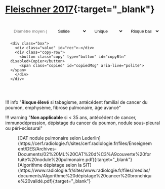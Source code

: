 # [Fleischner 2017](https://pubs.rsna.org/doi/10.1148/radiol.2017161659){:target="_blank"}

<div class="calc-mini md-typeset" id="fleischner">
  <form onsubmit="return false;">
    <div class="row4">
      <input id="diam" type="text" inputmode="decimal" placeholder="Diamètre moyen (mm)" />
      <select id="type">
        <option value="solid" selected>Solide</option>
        <option value="part">Mixte</option>
        <option value="ggn">Verre dépoli</option>
      </select>
      <select id="count">
        <option value="single" selected>Unique</option>
        <option value="multiple">Multiples</option>
      </select>
      <select id="risk">
        <option value="low" selected>Risque bas</option>
        <option value="high">Risque élevé</option>
      </select>
    </div>

    <div class="box">
      <div class="value" id="rec">—</div>
      <div class="copy-row">
        <button class="copy" type="button" id="copyBtn" disabled>Copier</button>
        <span class="copied" id="copiedMsg" aria-live="polite"></span>
      </div>
    </div>
  </form>
</div>

<style>
.calc-mini {
  max-width: 920px;
  margin: 1rem 0 2rem;
  padding: 1rem 1rem .75rem;
  border: 1px solid var(--md-default-fg-color--lightest);
  border-radius: .9rem;
  background: var(--md-default-bg-color);
}
.row4 { display:grid; grid-template-columns: 1.2fr 1fr 1fr 1fr; gap:.6rem; }
.calc-mini input, .calc-mini select {
  width:100%; padding:.55rem .65rem;
  border:1px solid var(--md-default-fg-color--lighter);
  border-radius:.7rem; background: var(--md-code-bg-color);
}

.box { margin-top:.7rem; margin-bottom: 0; border:1px dashed var(--md-default-fg-color--lighter); border-radius:.7rem; padding:.75rem .9rem; }

.copy-row { display:flex; align-items:center; gap:.75rem; margin-top:.5rem; }
.copy { border:1px solid var(--md-default-fg-color--lighter); background:transparent; border-radius:.6rem; padding:.35rem .7rem; cursor:pointer; }
.copied { font-size:.8rem; opacity:.8; }

</style>

<script>
(function () {
  const $ = (id) => document.getElementById(id);
  const rec = $('rec'), copyBtn = $('copyBtn'), copiedMsg = $('copiedMsg');

  function num(v){ if(!v) return NaN; v = String(v).replace(/\s/g,'').replace(',', '.'); return Number.parseFloat(v); }
  function fmtMm(x){
    if(!Number.isFinite(x)) return '';
    const isInt = Math.abs(x - Math.round(x)) < 1e-9;
    return (isInt ? Math.round(x).toString() : (Math.round(x*10)/10).toFixed(1)).replace('.', ',');
  }
  function band(mm){ if(!Number.isFinite(mm) || mm<=0) return null; if(mm<6) return 'lt6'; if(mm<=8) return '6to8'; return 'gt8'; }
  function capFirst(s){ return s ? s.charAt(0).toUpperCase() + s.slice(1) : s; }

  // Recommandations (texte de l'action après "pour lequel[s]")
  function actSolid(b, count, risk){
    if(b==='lt6'){
      return risk==='high'
        ? "il peut être proposé de réaliser un contrôle TDM à 12 mois"
        : "aucun suivi n’est recommandé";
    }
    if(b==='6to8'){
      if(count==='single') return risk==='high'
        ? "il est recommandé de réaliser un contrôle TDM dans 6 à 12 mois puis à 18 à 24 mois"
        : "il est recommandé de réaliser un contrôle TDM dans 6 à 12 mois, puis d’envisager un contrôle à 18 à 24 mois";
      return risk==='high'
        ? "il est recommandé de réaliser un contrôle TDM dans 3 à 6 mois puis à 18 à 24 mois"
        : "il est recommandé de réaliser un contrôle TDM dans 3 à 6 mois, puis d’envisager un contrôle à 18 à 24 mois";
    }
    // >8 mm
    if(count==='single')
      return "il est recommandé une réévaluation à court terme (~3 mois) avec TDM et discussion TEP-TDM et/ou biopsie selon le contexte";
    return "il est recommandé de réaliser un contrôle TDM dans 3 à 6 mois, puis d’envisager un contrôle à 18 à 24 mois";
  }

  function actGGN(b, count){
    if(b==='lt6'){
      return count==='single'
        ? "aucun suivi n’est recommandé"
        : "il est recommandé de réaliser un contrôle TDM dans 3 à 6 mois ; si stable, d’envisager des contrôles à 2 et 4 ans";
    }
    if(count==='single')
      return "il est recommandé de réaliser un contrôle TDM dans 6 à 12 mois pour confirmer la persistance, puis tous les 2 ans jusqu’à 5 ans ; en cas de croissance ou de densification, envisager une résection";
    return "il est recommandé de réaliser un contrôle TDM dans 3 à 6 mois ; la suite de la prise en charge sera guidée par le nodule le plus suspect";
  }

  function actPart(b, count){
    if(b==='lt6'){
      return count==='single'
        ? "aucun suivi n’est recommandé"
        : "il est recommandé de réaliser un contrôle TDM dans 3 à 6 mois ; si stable, d’envisager des contrôles à 2 et 4 ans";
    }
    if(count==='single')
      return "il est recommandé de réaliser un contrôle TDM dans 3 à 6 mois pour confirmer la persistance ; si inchangé et composante solide < 6 mm : contrôle annuel pendant 5 ans ; si composante solide ≥ 6 mm : suspicion élevée, discussion spécialisée";
    return "il est recommandé de réaliser un contrôle TDM dans 3 à 6 mois ; la suite de la prise en charge sera guidée par le nodule le plus suspect";
  }

  function buildSentence(d, type, count, action){
    const typeLbl = type==='solid' ? "solide"
                   : type==='part' ? "mixte"
                                    : "en verre dépoli";
    if(count==='single'){
      const head = `Nodule pulmonaire ${typeLbl} unique de ${fmtMm(d)} mm de diamètre moyen`;
      return `${head} pour lequel ${action} (selon Fleischner 2017).`;
    }
    // Multiples
    const sentence1 = `Multiples nodules pulmonaires, dont le plus volumineux est ${typeLbl} et mesure ${fmtMm(d)} mm de diamètre moyen.`;
    return `${sentence1} ${capFirst(action)} (selon Fleischner 2017).`;
  }

  function compute(){
    const d = num($('diam').value);
    const t = $('type').value, c = $('count').value, r = $('risk').value;
    const b = band(d);
    if(!b){ rec.textContent = "—"; copyBtn.disabled = true; return; }

    const action = (t==='solid') ? actSolid(b, c, r)
                   : (t==='ggn') ? actGGN(b, c)
                                 : actPart(b, c);

    rec.textContent = buildSentence(d, t, c, action);
    copyBtn.disabled = false;
  }

  function copyText(){
    const text = rec.textContent;
    if(!text || text==='—') return;
    if (navigator.clipboard?.writeText) {
      navigator.clipboard.writeText(text).then(()=>showCopied(), ()=>fallbackCopy(text));
    } else { fallbackCopy(text); }
  }
  function fallbackCopy(text){
    const ta = document.createElement('textarea'); ta.value = text;
    document.body.appendChild(ta); ta.select(); try{ document.execCommand('copy'); }catch(e){}
    document.body.removeChild(ta); showCopied();
  }
  function showCopied(){ copiedMsg.textContent = "Copié ✓"; setTimeout(()=> copiedMsg.textContent="", 1500); }

  ['diam','type','count','risk'].forEach(id => $(id).addEventListener('input', compute));
  $('copyBtn').addEventListener('click', copyText);

  // Rendez ce gestionnaire tolérant si le bouton .clear n'existe pas dans le DOM
  const clearBtn = document.querySelector('#fleischner .clear');
  if (clearBtn) {
    clearBtn.addEventListener('click', ()=>{
      $('diam').value=''; $('type').value='solid'; $('count').value='single'; $('risk').value='low';
      compute();
    });
  }

  compute();
})();
</script>

!!! info "**Risque élevé** si tabagisme, antécédent familial de cancer du poumon, emphysème, fibrose pulmonaire, âge avancé"

!!! warning "**Non applicable** si < 35 ans, antécédent de cancer, immunodépression, dépistage du cancer du poumon, nodule sous-pleural ou péri-scissural"

<figure markdown="span">  
    [CAT nodule pulmonaire selon Lederlin](https://cerf.radiologie.fr/sites/cerf.radiologie.fr/files/Enseignement/DES/Archives-Documents/02%20ML%20CAT%20d%C3%A9couverte%20fortuite%20nodule%20pulmonaire.pdf){:target="_blank"}  
    [Algorithme dépistage selon la SIT](https://www.radiologie.fr/sites/www.radiologie.fr/files/medias/documents/Algorithme%20dépistage%20cancer%20bronchique%20validé.pdf){:target="_blank"}
</figure>
